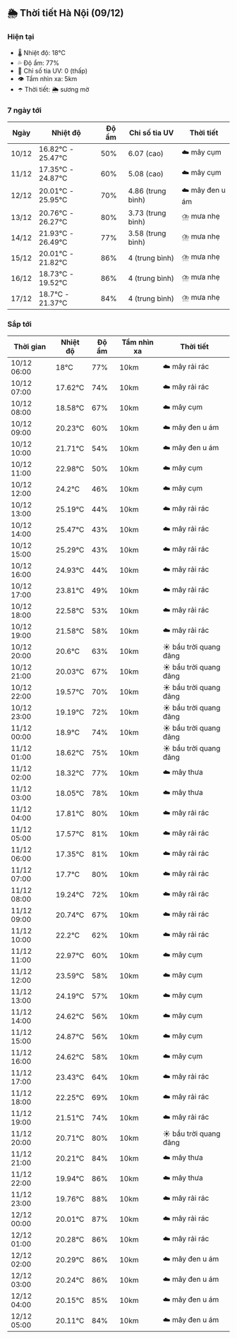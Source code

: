 ## 🌦️ Thời tiết Hà Nội (09/12)

### Hiện tại

- 🌡️ Nhiệt độ: 18℃
- 💦 Độ ẩm: 77%
- 🌟 Chỉ số tia UV: 0 (thấp)
- 👁️ Tầm nhìn xa: 5km
- ☂️ Thời tiết: 🌦️ sương mờ

### 7 ngày tới

| Ngày | Nhiệt độ | Độ ẩm | Chỉ số tia UV | Thời tiết |
| --- | --- | --- | --- | --- |
| 10/12 | 16.82℃ - 25.47℃ | 50% | 6.07 (cao) | ☁️ mây cụm |
| 11/12 | 17.35℃ - 24.87℃ | 60% | 5.08 (cao) | ☁️ mây cụm |
| 12/12 | 20.01℃ - 25.95℃ | 70% | 4.86 (trung bình) | ☁️ mây đen u ám |
| 13/12 | 20.76℃ - 26.27℃ | 80% | 3.73 (trung bình) | ⛈️ mưa nhẹ |
| 14/12 | 21.93℃ - 26.49℃ | 77% | 3.58 (trung bình) | ⛈️ mưa nhẹ |
| 15/12 | 20.01℃ - 21.82℃ | 86% | 4 (trung bình) | ⛈️ mưa nhẹ |
| 16/12 | 18.73℃ - 19.52℃ | 86% | 4 (trung bình) | ⛈️ mưa nhẹ |
| 17/12 | 18.7℃ - 21.37℃ | 84% | 4 (trung bình) | ⛈️ mưa nhẹ |

### Sắp tới

| Thời gian | Nhiệt độ | Độ ẩm | Tầm nhìn xa | Thời tiết |
| --- | --- | --- | --- | --- |
| 10/12 06:00 | 18℃ | 77% | 10km | ☁️ mây rải rác |
| 10/12 07:00 | 17.62℃ | 74% | 10km | ☁️ mây rải rác |
| 10/12 08:00 | 18.58℃ | 67% | 10km | ☁️ mây cụm |
| 10/12 09:00 | 20.23℃ | 60% | 10km | ☁️ mây đen u ám |
| 10/12 10:00 | 21.71℃ | 54% | 10km | ☁️ mây đen u ám |
| 10/12 11:00 | 22.98℃ | 50% | 10km | ☁️ mây cụm |
| 10/12 12:00 | 24.2℃ | 46% | 10km | ☁️ mây cụm |
| 10/12 13:00 | 25.19℃ | 44% | 10km | ☁️ mây rải rác |
| 10/12 14:00 | 25.47℃ | 43% | 10km | ☁️ mây rải rác |
| 10/12 15:00 | 25.29℃ | 43% | 10km | ☁️ mây rải rác |
| 10/12 16:00 | 24.93℃ | 44% | 10km | ☁️ mây rải rác |
| 10/12 17:00 | 23.81℃ | 49% | 10km | ☁️ mây rải rác |
| 10/12 18:00 | 22.58℃ | 53% | 10km | ☁️ mây rải rác |
| 10/12 19:00 | 21.58℃ | 58% | 10km | ☁️ mây rải rác |
| 10/12 20:00 | 20.6℃ | 63% | 10km | ☀️ bầu trời quang đãng |
| 10/12 21:00 | 20.03℃ | 67% | 10km | ☀️ bầu trời quang đãng |
| 10/12 22:00 | 19.57℃ | 70% | 10km | ☀️ bầu trời quang đãng |
| 10/12 23:00 | 19.19℃ | 72% | 10km | ☀️ bầu trời quang đãng |
| 11/12 00:00 | 18.9℃ | 74% | 10km | ☀️ bầu trời quang đãng |
| 11/12 01:00 | 18.62℃ | 75% | 10km | ☀️ bầu trời quang đãng |
| 11/12 02:00 | 18.32℃ | 77% | 10km | ☁️ mây thưa |
| 11/12 03:00 | 18.05℃ | 78% | 10km | ☁️ mây thưa |
| 11/12 04:00 | 17.81℃ | 80% | 10km | ☁️ mây rải rác |
| 11/12 05:00 | 17.57℃ | 81% | 10km | ☁️ mây rải rác |
| 11/12 06:00 | 17.35℃ | 81% | 10km | ☁️ mây rải rác |
| 11/12 07:00 | 17.7℃ | 80% | 10km | ☁️ mây rải rác |
| 11/12 08:00 | 19.24℃ | 72% | 10km | ☁️ mây rải rác |
| 11/12 09:00 | 20.74℃ | 67% | 10km | ☁️ mây rải rác |
| 11/12 10:00 | 22.2℃ | 62% | 10km | ☁️ mây rải rác |
| 11/12 11:00 | 22.97℃ | 60% | 10km | ☁️ mây cụm |
| 11/12 12:00 | 23.59℃ | 58% | 10km | ☁️ mây cụm |
| 11/12 13:00 | 24.19℃ | 57% | 10km | ☁️ mây cụm |
| 11/12 14:00 | 24.62℃ | 56% | 10km | ☁️ mây cụm |
| 11/12 15:00 | 24.87℃ | 56% | 10km | ☁️ mây cụm |
| 11/12 16:00 | 24.62℃ | 58% | 10km | ☁️ mây cụm |
| 11/12 17:00 | 23.43℃ | 64% | 10km | ☁️ mây rải rác |
| 11/12 18:00 | 22.25℃ | 69% | 10km | ☁️ mây rải rác |
| 11/12 19:00 | 21.51℃ | 74% | 10km | ☁️ mây rải rác |
| 11/12 20:00 | 20.71℃ | 80% | 10km | ☀️ bầu trời quang đãng |
| 11/12 21:00 | 20.21℃ | 84% | 10km | ☁️ mây thưa |
| 11/12 22:00 | 19.94℃ | 86% | 10km | ☁️ mây thưa |
| 11/12 23:00 | 19.76℃ | 88% | 10km | ☁️ mây rải rác |
| 12/12 00:00 | 20.01℃ | 87% | 10km | ☁️ mây rải rác |
| 12/12 01:00 | 20.28℃ | 86% | 10km | ☁️ mây rải rác |
| 12/12 02:00 | 20.29℃ | 86% | 10km | ☁️ mây đen u ám |
| 12/12 03:00 | 20.24℃ | 86% | 10km | ☁️ mây đen u ám |
| 12/12 04:00 | 20.15℃ | 85% | 10km | ☁️ mây đen u ám |
| 12/12 05:00 | 20.11℃ | 84% | 10km | ☁️ mây đen u ám |
